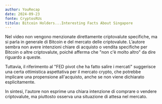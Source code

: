 ```yaml
---
author: YouRecap
date: 2024-09-23
fonte: CryptosRUs
titolo: Bitcoin Holders...Interesting Facts About Singapore
---
```


Nel video non vengono menzionate direttamente criptovalute specifiche, ma si parla in generale di Bitcoin e del mercato delle criptovalute. L’autore sembra non avere intenzioni chiare di acquisto o vendita specifiche per Bitcoin o altre criptovalute, poiché afferma che "non c'è molto altro" da dire riguardo a queste. 

Tuttavia, il riferimento al "FED pivot che ha fatto salire i mercati" suggerisce una certa ottimistica aspettativa per il mercato crypto, che potrebbe implicare una propensione all'acquisto, anche se non viene dichiarato esplicitamente. 

In sintesi, l'autore non esprime una chiara intenzione di comprare o vendere criptovalute, ma piuttosto osserva una situazione di attesa nel mercato.
